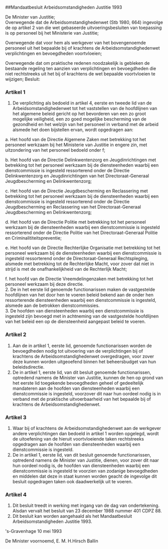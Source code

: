 <meta http-equiv='Content-Type' content='text/html; charset=utf-8' />

##Mandaatbesluit Arbeidsomstandigheden Justitie 1993

De Minister van Justitie;  
Overwegende dat de Arbeidsomstandighedenwet (Stb 1980, 664) ingevolge de op artikel 2 van die wet gebaseerde uitvoeringsbesluiten van toepassing is op personeel bij het Ministerie van Justitie;

Overwegende dat voor hem als werkgever van het bovengenoemde personeel uit het bepaalde bij of krachtens de Arbeidsomstandighedenwet verplichtingen en bevoegdheden voortvloeien;

Overwegende dat om praktische redenen noodzakelijk is gebleken de bestaande regeling ten aanzien van verplichtingen en bevoegdheden die niet rechtstreeks uit het bij of krachtens de wet bepaalde voortvloeien te wijzigen;
Besluit:    

### Artikel  1  

1.  De verplichting als bedoeld in artikel 4, eerste en tweede lid van de Arbeidsomstandighedenwet tot het vaststellen van de hoofdlijnen van het algemene beleid gericht op het bevorderen van een zo groot mogelijke veiligheid, een zo goed mogelijke bescherming van de gezondheid en het welzijn van het personeel in verband met de arbeid alsmede het doen bijstellen ervan, wordt opgedragen aan: 

a. Het hoofd van de Directie Algemene Zaken met betrekking tot het personeel werkzaam bij het Ministerie van Justitie in engere zin, met uitzondering van het personeel bedoeld onder f;  

b. Het hoofd van de Directie Delinkwentenzorg en Jeugdinrichtingen met betrekking tot het personeel werkzaam bij de diensteenheden waarbij een dienstcommissie is ingesteld ressorterend onder de Directie Delinkwentenzorg en Jeugdinrichtingen van het Directoraat-Generaal Jeugdbescherming en Delinkwentenzorg;  

c. Het hoofd van de Directie Jeugdbescherming en Reclassering met betrekking tot het personeel werkzaam bij de diensteenheden waarbij een dienstcommissie is ingesteld ressorterend onder de Directie Jeugdbescherming en Reclassering van het Directoraat-Generaal Jeugdbescherming en Delinkwentenzorg;  

d. Het hoofd van de Directie Politie met betrekking tot het personeel werkzaam bij de diensteenheden waarbij een dienstcommissie is ingesteld ressorterend onder de Directie Politie van het Directoraat-Generaal Politie en Criminalititeitspreventie;  

e. Het hoofd van de Directie Rechterlijke Organisatie met betrekking tot het personeel werkzaam bij de diensteenheden waarbij een dienstcommissie is ingesteld ressorterend onder de Directoraat-Generaal Rechtspleging, alsmede met betrekking tot de Rechterlijke Macht, voor zover dat niet in strijd is met de onafhankelijkheid van de Rechterlijk Macht;  

f. het hoofd van de Directie Vreemdelingenzaken met betrekking tot het personeel werkzaam bij deze directie.     
2.  De in het eerste lid genoemde functionarissen maken de vastgestelde hoofdlijnen van het door hen te voeren beleid bekend aan de onder hen ressorterende diensteenheden waarbij een dienstcommissie is ingesteld, alsmede aan de betrokken dienstcommissies.   
3.  De hoofden van diensteenheden waarbij een dienstcommissie is ingesteld zijn bevoegd met in achtneming van de vastgestelde hoofdlijnen van het beleid een op de diensteenheid aangepast beleid te voeren.   

### Artikel  2  

1.  Aan de in artikel 1, eerste lid, genoemde functionarissen worden de bevoegdheden nodig tot uitvoering van de verplichtingen bij of krachtens de Arbeidsomstandighedenwet overgedragen, voor zover deze kunnen worden uitgeoefend binnen het beheersbudget van hun beleidsdirectie.   
2.  De in artikel 1, eerste lid, van dit besluit genoemde functionarissen, optredend namens de Minister van Justitie, kunnen de hen op grond van het eerste lid toegekende bevoegdheden geheel of gedeeltelijk mandateren aan de hoofden van diensteenheden waarbij een dienstcommissie is ingesteld, voorzover dit naar hun oordeel nodig is in verband met de praktische uitvoerbaarheid van het bepaalde bij of krachtens de Arbeidsomstandighedenwet.   

### Artikel  3  

1.  Waar bij of krachtens de Arbeidsomstandighedenwet aan de werkgever andere verplichtingen dan bedoeld in artikel 1 worden opgelegd, wordt de uitoefening van de hieruit voortvloeiende taken rechtstreeks opgedragen aan de hoofden van diensteenheden waarbij een dienstcommissie is ingesteld.   
2.  De in artikel 1, eerste lid, van dit besluit genoemde functionarissen, optredend namens de Minister van Justitie, dienen, voor zover dit naar hun oordeel nodig is, de hoofden van diensteenheden waarbij een dienstcommissie is ingesteld te voorzien van zodanige bevoegdheden en middelen dat deze in staat kunnen worden geacht de ingevolge dit besluit opgedragen taken ook daadwerkelijk uit te voeren.   

### Artikel  4  

1.  Dit besluit treedt in werking met ingang van de dag van ondertekening. Alsdan vervalt het besluit van 23 december 1988 nummer 401 CDPZ 88.   
2.  Dit besluit kan worden aangehaald als het Mandaatbesluit Arbeidsomstandigheden Justitie 1993.   

's-Gravenhage 
10 mei 1993    

De 
Minister voornoemd, 
E. M. H.Hirsch Ballin    
